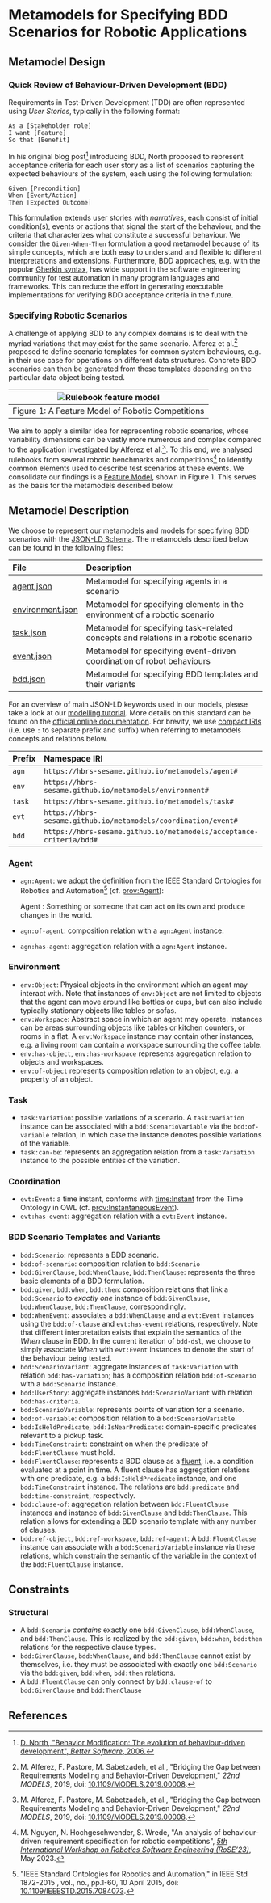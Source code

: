 # Metamodels for Specifying BDD Scenarios for Robotic Applications

## Metamodel Design

### Quick Review of Behaviour-Driven Development (BDD)

Requirements in Test-Driven Development (TDD) are often represented using _User Stories_,
typically in the following format:

```
As a [Stakeholder role]
I want [Feature]
So that [Benefit]
```

In his original blog post[^north2003bdd] introducing BDD, North proposed to represent
acceptance criteria for each user story as a list of scenarios capturing the expected behaviours
of the system, each using the following formulation:

``` Gherkin
Given [Precondition]
When [Event/Action]
Then [Expected Outcome]
```

This formulation extends user stories with _narratives_, each consist of initial condition(s),
events or actions that signal the start of the behaviour, and the criteria that characterizes
what constitute a successful behaviour. We consider the `Given-When-Then` formulation a
good metamodel because of its simple concepts, which are both easy to understand and flexible
to different interpretations and extensions. Furthermore, BDD approaches, e.g. with the popular
[Gherkin syntax](https://cucumber.io/docs/gherkin/reference/), has wide support in the
software engineering community for test automation in many program languages and frameworks.
This can reduce the effort in generating executable implementations for verifying BDD
acceptance criteria in the future.

### Specifying Robotic Scenarios

A challenge of applying BDD to any complex domains is to deal with the myriad variations that may
exist for the same scenario. Alferez et al.[^alferez2019] proposed to define scenario templates for
common system behaviours, e.g. in their use case for operations on different data structures.
Concrete BDD scenarios can then be generated from these templates depending on the particular data
object being tested.

|![Rulebook feature model](assets/img/rulebook_features-current-colored.svg)|
|:-:|
|Figure 1: A Feature Model of Robotic Competitions|

We aim to apply a similar idea for representing robotic scenarios, whose variability dimensions can
be vastly more numerous and complex compared to the application investigated by
Alferez et al.[^alferez2019]. To this end, we analysed rulebooks from several robotic benchmarks
and competitions[^nguyen2023rulebook] to identify common elements used to describe test scenarios
at these events. We consolidate our findings is a
[Feature Model](https://en.wikipedia.org/wiki/Feature_model), shown in Figure 1.
This serves as the basis for the metamodels described below.

## Metamodel Description

We choose to represent our metamodels and models for specifying BDD scenarios with the
[JSON-LD Schema](https://json-ld.org/). The metamodels described below can be found in the
following files:

| File | Description |
|:---|:---|
| [agent.json](https://hbrs-sesame.github.io/metamodels/agent.json) | Metamodel for specifying agents in a scenario |
| [environment.json](https://hbrs-sesame.github.io/metamodels/environment.json) | Metamodel for specifying elements in the environment of a robotic scenario |
| [task.json](https://hbrs-sesame.github.io/metamodels/task.json) | Metamodel for specifying task-related concepts and relations in a robotic scenario |
| [event.json](https://hbrs-sesame.github.io/metamodels/coordination/event.json) | Metamodel for specifying event-driven coordination of robot behaviours |
| [bdd.json](https://hbrs-sesame.github.io/metamodels/acceptance-criteria/bdd.json) | Metamodel for specifying BDD templates and their variants |

For an overview of main JSON-LD keywords used in our models, please take a look at our
[modelling tutorial](https://github.com/comp-rob2b/modelling-tutorial#json-ld). More details on
this standard can be found on the [official online documentation](https://www.w3.org/TR/json-ld/).
For brevity, we use [compact IRIs](https://www.w3.org/TR/json-ld/#compact-iris) (i.e. use `:` to
separate prefix and suffix) when referring to metamodels concepts and relations below.

| Prefix | Namespace IRI |
|:-|:-|
| `agn` | `https://hbrs-sesame.github.io/metamodels/agent#` |
| `env` | `https://hbrs-sesame.github.io/metamodels/environment#` |
| `task` | `https://hbrs-sesame.github.io/metamodels/task#` |
| `evt` | `https://hbrs-sesame.github.io/metamodels/coordination/event#` |
| `bdd` | `https://hbrs-sesame.github.io/metamodels/acceptance-criteria/bdd#` |

### Agent

- `agn:Agent`: we adopt the definition from the IEEE Standard Ontologies for Robotics and
  Automation[^ieeestd1872] (cf. [prov:Agent](https://www.w3.org/TR/prov-o/#Agent)):

  Agent
    : Something or someone that can act on its own and produce changes in the world.

- `agn:of-agent`: composition relation with a `agn:Agent` instance.
- `agn:has-agent`: aggregation relation with a `agn:Agent` instance.

### Environment

- `env:Object`: Physical objects in the environment which an agent may interact with. Note that
  instances of `env:Object` are not limited to objects that the agent can move around like
  bottles or cups, but can also include typically stationary objects like tables or sofas.
- `env:Workspace`: Abstract space in which an agent may operate. Instances can be areas surrounding
  objects like tables or kitchen counters, or rooms in a flat. A `env:Workspace` instance may
  contain other instances, e.g. a living room can contain a workspace surrounding the coffee table.
- `env:has-object`, `env:has-workspace` represents aggregation relation to objects and workspaces.
- `env:of-object` represents composition relation to an object, e.g. a property of an object.

### Task

- `task:Variation`: possible variations of a scenario. A `task:Variation` instance can be
  associated with a `bdd:ScenarioVariable` via the `bdd:of-variable` relation, in which case the
  instance denotes possible variations of the variable.
- `task:can-be`: represents an aggregation relation from a `task:Variation` instance to the
  possible entities of the variation.

### Coordination

- `evt:Event`: a time instant, conforms with
  [time:Instant](https://www.w3.org/TR/owl-time/#time:Instant) from the Time Ontology in OWL
  (cf. [prov:InstantaneousEvent](https://www.w3.org/TR/prov-o/#InstantaneousEvent)).
- `evt:has-event`: aggregation relation with a `evt:Event` instance.

### BDD Scenario Templates and Variants

- `bdd:Scenario`: represents a BDD scenario.
- `bdd:of-scenario`: composition relation to `bdd:Scenario`
- `bdd:GivenClause`, `bdd:WhenClause`, `bdd:ThenClause`: represents the three basic elements of a
  BDD formulation.
- `bdd:given`, `bdd:when`, `bdd:then`: composition relations that link a `bdd:Scenario` to
  _exactly one_ instance of `bdd:GivenClause`, `bdd:WhenClause`, `bdd:ThenClause`, correspondingly.
- `bdd:WhenEvent`: associates a `bdd:WhenClause` and a `evt:Event` instances using the
  `bdd:of-clause` and `evt:has-event` relations, respectively. Note that different interpretation
  exists that explain the semantics of the _When_ clause in BDD. In the current iteration of
  `bdd-dsl`, we choose to simply associate _When_ with `evt:Event` instances to denote the start
  of the behaviour being tested.
- `bdd:ScenarioVariant`: aggregate instances of `task:Variation` with relation `bdd:has-variation`;
  has a composition relation `bdd:of-scenario` with a `bdd:Scenario` instance.
- `bdd:UserStory`: aggregate instances `bdd:ScenarioVariant` with relation `bdd:has-criteria`.
- `bdd:ScenarioVariable`: represents points of variation for a scenario.
- `bdd:of-variable`: composition relation to a `bdd:ScenarioVariable`.
- `bdd:IsHeldPredicate`, `bdd:IsNearPredicate`: domain-specific predicates relevant to
  a pickup task.
- `bdd:TimeConstraint`: constraint on when the predicate of `bdd:FluentClause` must hold.
- `bdd:FluentClause`: represents a BDD clause as a
  [fluent](https://en.wikipedia.org/wiki/Fluent_(artificial_intelligence)), i.e. a condition
  evaluated at a point in time. A fluent clause has aggregation relations with one predicate,
  e.g. a `bdd:IsHeldPredicate` instance, and one `bdd:TimeConstraint` instance. The relations
  are `bdd:predicate` and `bdd:time-constraint`, respectively.
- `bdd:clause-of`: aggregation relation between `bdd:FluentClause` instances and instance of
  `bdd:GivenClause` and `bdd:ThenClause`. This relation allows for extending a BDD scenario template
  with any number of clauses.
- `bdd:ref-object`, `bdd:ref-workspace`, `bdd:ref-agent`: A `bdd:FluentClause` instance can
  associate with a `bdd:ScenarioVariable` instance via these relations, which constrain the
  semantic of the variable in the context of the `bdd:FluentClause` instance.

## Constraints

### Structural
- A `bdd:Scenario` _contains_ exactly one `bdd:GivenClause`, `bdd:WhenClause`, and `bdd:ThenClause`.
  This is realized by the `bdd:given`, `bdd:when`, `bdd:then` relations for the respective clause types.
- `bdd:GivenClause`, `bdd:WhenClause`, and `bdd:ThenClause` cannot exist by themselves, i.e. they must be
  associated with exactly one `bdd:Scenario` via the `bdd:given`, `bdd:when`, `bdd:then` relations.
- A `bdd:FluentClause` can only connect by `bdd:clause-of` to `bdd:GivenClause` and `bdd:ThenClause`

## References

[^north2003bdd]: [D. North, "Behavior Modification: The evolution of behaviour-driven development", _Better Software_, 2006.](https://dannorth.net/introducing-bdd/)

[^nguyen2023rulebook]: M. Nguyen, N. Hochgeschwender, S. Wrede, "An analysis of behaviour-driven requirement specification for robotic competitions", [_5th International Workshop on Robotics Software Engineering (RoSE’23)_](https://rose-workshops.github.io/rose2023/), May 2023.

[^alferez2019]: M. Alferez, F. Pastore, M. Sabetzadeh, et al., "Bridging the Gap between Requirements Modeling and Behavior-Driven Development," _22nd MODELS_, 2019, doi: [10.1109/MODELS.2019.00008](https://doi.org/10.1109/MODELS.2019.00008).

[^ieeestd1872]: "IEEE Standard Ontologies for Robotics and Automation," in IEEE Std 1872-2015 , vol., no., pp.1-60, 10 April 2015, doi: [10.1109/IEEESTD.2015.7084073](https://doi.org/10.1109/IEEESTD.2015.7084073).
